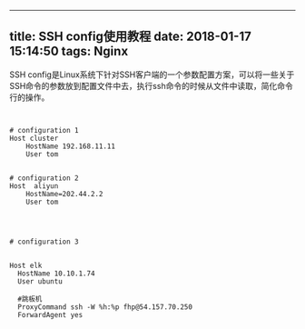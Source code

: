 
---
title: SSH config使用教程
date: 2018-01-17 15:14:50
tags: Nginx
---

SSH config是Linux系统下针对SSH客户端的一个参数配置方案，可以将一些关于SSH命令的参数放到配置文件中去，执行ssh命令的时候从文件中读取，简化命令行的操作。


```


# configuration 1
Host cluster
	HostName 192.168.11.11
	User tom


# configuration 2
Host  aliyun
	HostName=202.44.2.2
	User tom




# configuration 3


Host elk
  HostName 10.10.1.74
  User ubuntu
  
  #跳板机
  ProxyCommand ssh -W %h:%p fhp@54.157.70.250
  ForwardAgent yes

```